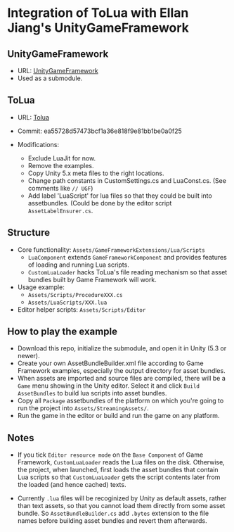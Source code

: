 # Integration of ToLua with Ellan Jiang's UnityGameFramework

## UnityGameFramework

- URL: [UnityGameFramework](https://github.com/EllanJiang/UnityGameFramework)
- Used as a submodule.

## ToLua

- URL: [Tolua](https://github.com/topameng/tolua)

- Commit: ea55728d57473bcf1a36e818f9e81bb1be0a0f25

- Modifications:
  - Exclude LuaJit for now.
  - Remove the examples.
  - Copy Unity 5.x meta files to the right locations.
  - Change path constants in CustomSettings.cs and LuaConst.cs. (See comments like `// UGF`)
  - Add label 'LuaScript' for lua files so that they could be built into assetbundles. (Could be done by the editor script `AssetLabelEnsurer.cs`.

## Structure

- Core functionality: `Assets/GameFrameworkExtensions/Lua/Scripts`
  - `LuaComponent` extends `GameFrameworkComponent` and provides features of loading and running Lua scripts.
  - `CustomLuaLoader` hacks ToLua's file reading mechanism so that asset bundles built by Game Framework will work.
- Usage example:
  - `Assets/Scripts/ProcedureXXX.cs`
  - `Assets/LuaScripts/XXX.lua`
- Editor helper scripts: `Assets/Scripts/Editor`

## How to play the example

- Download this repo, initialize the submodule, and open it in Unity (5.3 or newer).
- Create your own AssetBundleBuilder.xml file according to Game Framework examples, especially the output directory for asset bundles.
- When assets are imported and source files are compiled, there will be a `Game` menu showing in the Unity editor. Select it and click `Build AssetBundles` to build lua scripts into asset bundles.
- Copy all `Package` assetbundles of the platform on which you're going to run the project into `Assets/StreamingAssets/`.
- Run the game in the editor or build and run the game on any platform.

## Notes

- If you tick `Editor resource mode` on the `Base Component` of Game Framework, `CustomLuaLoader` reads the Lua files on the disk. Otherwise, the project, when launched, first loads the asset bundles that contain Lua scripts so that `CustomLuaLoader` gets the script contents later from the loaded (and hence cached) texts.

- Currently `.lua` files will be recoginized by Unity as default assets, rather than text assets, so that you cannot load them directly from some asset bundle. So `AssetBundleBuilder.cs` add `.bytes` extension to the file names before building asset bundles and revert them afterwards.
